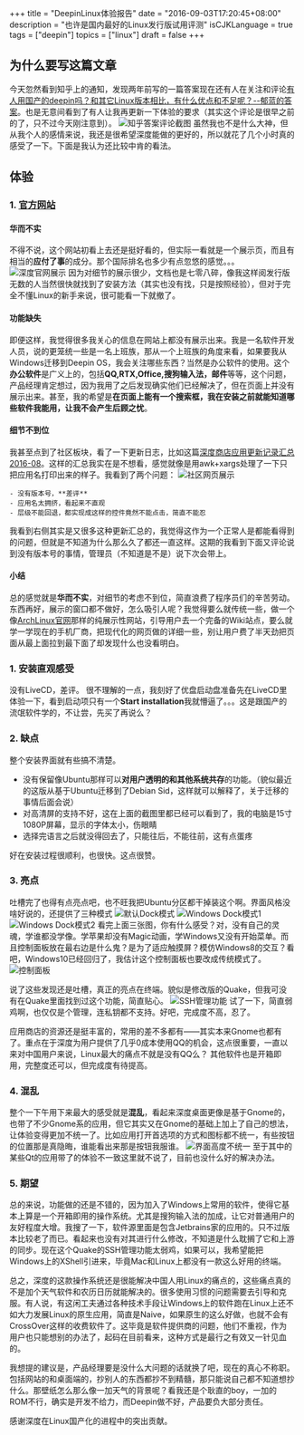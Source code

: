 +++
title = "DeepinLinux体验报告"
date = "2016-09-03T17:20:45+08:00"
description = "也许是国内最好的Linux发行版试用评测"
isCJKLanguage = true
tags = ["deepin"]
topics = ["linux"]
draft = false
+++

## 为什么要写这篇文章

今天忽然看到知乎上的通知，发现两年前写的一篇答案现在还有人在关注和评论[有人用国产的deepin吗？和其它Linux版本相比，有什么优点和不足呢？--郁蓝的答案](https://www.zhihu.com/question/19694358/answer/26227403?group_id=748099576984006656#comment-158674705)。也是无意间看到了有人让我再更新一下体验的要求（其实这个评论是很早之前的了，只不过今天刚注意到）。
![知乎答案评论截图][1]
虽然我也不是什么大神，但从我个人的感情来说，我还是很希望深度能做的更好的，所以就花了几个小时真的感受了一下。下面是我认为还比较中肯的看法。

## 体验
### 1. [官方网站](https://www.deepin.org/)
#### 华而不实
不得不说，这个网站初看上去还是挺好看的，但实际一看就是一个展示页，而且有相当的**应付了事**的成分。那个国际排名也多少有点忽悠的感觉。。。
![深度官网展示][2]
因为对细节的展示很少，文档也是七零八碎，像我这样阅发行版无数的人当然很快就找到了安装方法（其实也没有找，只是按照经验），但对于完全不懂Linux的新手来说，很可能看一下就撤了。

#### 功能缺失
即便这样，我觉得很多我关心的信息在网站上都没有展示出来。我是一名软件开发人员，说的更笼统一些是一名上班族，那从一个上班族的角度来看，如果要我从Windows迁移到Deepin OS，我会关注哪些东西？当然是办公软件的使用。这个**办公软件**是广义上的，包括**QQ,RTX,Office,搜狗输入法，邮件**等等，这个问题，产品经理肯定想过，因为我用了之后发现确实他们已经解决了，但在页面上并没有展示出来。甚至，我的希望是**在页面上能有一个搜索框，我在安装之前就能知道哪些软件我能用，让我不会产生后顾之忧**。

#### 细节不到位
我甚至点到了社区板块，看了一下更新日志，比如这篇[深度商店应用更新记录汇总2016-08](http://blog.deepin.org/2016/08/update-record-of-applications-in-deepin-store-2016-08/)。这样的汇总我实在是不想看，感觉就像是用awk+xargs处理了一下只把应用名打印出来的样子。我看到了两个问题：
![社区网页展示][3]

    - 没有版本号，**差评**
    - 应用名太拥挤，看起来不直观
    - 层级不能回退，都实现成这样的控件竟然不能点击，简直不能忍
    
我看到右侧其实是又很多这种更新汇总的，我觉得这作为一个正常人是都能看得到的问题，但就是不知道为什么那么久了都还一直这样。这期的我看到下面又评论说到没有版本号的事情，管理员（不知道是不是）说下次会带上。

#### 小结
总的感觉就是**华而不实**，对细节的考虑不到位，简直浪费了程序员们的辛苦劳动。东西再好，展示的窗口都不做好，怎么吸引人呢？我觉得要么就传统一些，做一个像[ArchLinux官网](https://www.archlinux.org/)那样的纯展示性网站，引导用户去一个完备的Wiki站点，要么就学一学现在的手机厂商，把现代化的网页做的详细一些，别让用户费了半天劲把页面从最上面拉到最下面了却发现什么也没看明白。

### 1. 安装直观感受
没有LiveCD，差评。
很不理解的一点，我刻好了优盘启动盘准备先在LiveCD里体验一下，看到启动项只有一个**Start installation**我就懵逼了。。。这是跟国产的流氓软件学的，不让尝，先买了再说么？

### 2. 缺点
整个安装界面就有些搞不清楚。
    
- 没有保留像Ubuntu那样可以**对用户透明的和其他系统共存**的功能。（貌似最近的这版从基于Ubuntu迁移到了Debian Sid，这样就可以解释了，关于迁移的事情后面会说）
- 对高清屏的支持不好，这在上面的截图里都已经可以看到了，我的电脑是15寸1080P屏幕，显示的字体太小，伤眼睛
- 选择完语言之后就没得回去了，只能往后，不能往前，这有点蛋疼

好在安装过程很顺利，也很快。这点很赞。
    
### 3. 亮点
吐槽完了也得有点亮点吧，也不旺我把Ubuntu分区都干掉装这个啊。界面风格没啥好说的，还提供了三种模式
![默认Dock模式][4]
![Windows Dock模式1][5]
![Windows Dock模式2][6]
看完上面三张图，你有什么感受？对，没有自己的灵魂，学谁都没学像。学苹果却没有Magic动画，学Windows又没有开始菜单。而且控制面板放在最右边是什么鬼？是为了适应触摸屏？模仿Windows8的交互？看吧，Windows10已经回归了，我估计这个控制面板也要改成传统模式了。
![控制面板][7]

说了这些发现还是吐槽，真正的亮点在终端。貌似是修改版的Quake，但我可没有在Quake里面找到过这个功能，简直贴心。
![SSH管理功能][8]
试了一下，简直弱鸡啊，也仅仅是个管理，连私钥都不支持。好吧，完成度不高，忍了。

应用商店的资源还是挺丰富的，常用的差不多都有——其实本来Gnome也都有了。重点在于深度为用户提供了几乎0成本使用QQ的机会，这点很重要，一直以来对中国用户来说，Linux最大的痛点不就是没有QQ么？
其他软件也是开箱即用，完整度还可以，但完成度有待提高。

### 4. 混乱
整个一下午用下来最大的感受就是**混乱**，看起来深度桌面更像是基于Gnome的，也带了不少Gnome系的应用，但它其实又在Gnome的基础上加上了自己的想法，让体验变得更加不统一了。比如应用打开首选项的方式和图标都不统一，有些按钮的位置那是真隐晦，谁能看出来那是按钮我服谁。
![界面高度不统一][9]
至于其中的某些Qt的应用带了的体验不一致这里就不说了，目前也没什么好的解决办法。

### 5. 期望
总的来说，功能做的还是不错的，因为加入了Windows上常用的软件，使得它基本上算是一个开箱即用的操作系统。尤其是搜狗输入法的加成，让它对普通用户的友好程度大增。我搜了一下，软件源里面是包含Jetbrains家的应用的。只不过版本比较老了而已。看起来也没有对其进行什么修改，不知道是什么耽搁了它和上游的同步。现在这个Quake的SSH管理功能太弱鸡，如果可以，我希望能把Windows上的XShell引进来，毕竟Mac和Linux上都没有一款这么好用的终端。

总之，深度的这款操作系统还是很能解决中国人用Linux的痛点的，这些痛点真的不是加个天气软件和农历日历就能解决的。很多使用习惯的问题需要去引导和克服。有人说，有这闲工夫通过各种技术手段让Windows上的软件跑在Linux上还不如大力发展Linux的原生应用，简直是Naive，如果原生的这么好做，也就不会有CrossOver这样的收费软件了。这毕竟是软件提供商的问题，他们不重视，作为用户也只能想别的办法了，起码在目前看来，这种方式是最行之有效又一针见血的。

我想提的建议是，产品经理要是没什么大问题的话就换了吧，现在的真心不称职。包括网站的和桌面端的，抄别人的东西都抄不到精髓，那只能说自己都不知道想抄什么。那壁纸怎么那么像一加天气的背景呢？看我还是个耿直的boy，一加的ROM不行，确实是开发不给力，而Deepin做不好，产品要负大部分责任。

感谢深度在Linux国产化的进程中的突出贡献。

  [1]: http://7xn2pe.com1.z0.glb.clouddn.com/DeepinScreenshot20160814221945.png
  [2]: http://7xn2pe.com1.z0.glb.clouddn.com/DeepinScreenshot20160814225102.png
  [3]: http://7xn2pe.com1.z0.glb.clouddn.com/DeepinScreenshot20160814225410.png
  [4]: http://7xn2pe.com1.z0.glb.clouddn.com/DeepinScreenshot20160814180441.png
  [5]: http://7xn2pe.com1.z0.glb.clouddn.com/DeepinScreenshot20160814230948.png
  [6]: http://7xn2pe.com1.z0.glb.clouddn.com/DeepinScreenshot20160814231109.png
  [7]: http://7xn2pe.com1.z0.glb.clouddn.com/DeepinScreenshot20160814231725.png
  [8]: http://7xn2pe.com1.z0.glb.clouddn.com/DeepinScreenshot20160814232511.png
  [9]: http://7xn2pe.com1.z0.glb.clouddn.com/DeepinScreenshot20160814235541.png

